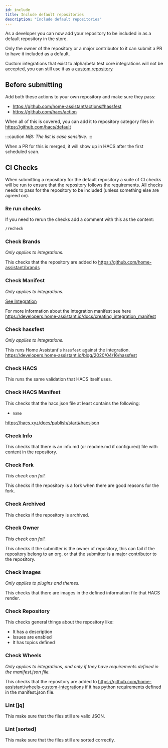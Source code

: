 ```yaml
---
id: include
title: Include default repositories
description: "Include default repositories"
---
```


As a developer you can now add your repository to be included in as a default repository in the store.

Only the owner of the repository or a major contributor to it can submit a PR to have it included as a default.

Custom integrations that exist to alpha/beta test core integrations will not be accepted, you can still use it as a [custom repository](/docs/faq/custom_repositories)

## Before submitting

Add both these actions to your own repository and make sure they pass:

- https://github.com/home-assistant/actions#hassfest
- https://github.com/hacs/action

When all of this is covered, you can add it to repository category files in https://github.com/hacs/default

:::caution
_NB!: The list is case sensitive._
:::

When a PR for this is merged, it will show up in HACS after the first scheduled scan.

## CI Checks

When submitting a repository for the default repository a suite of CI checks will be run to ensure that the repository follows the requirements.
All checks needs to pass for the repository to be included (unless something else are agreed on).


### Re run checks

If you need to rerun the checks add a comment with this as the content:

```txt
/recheck
```

### Check Brands

_Only applies to integrations._

This checks that the repository are added to https://github.com/home-assistant/brands

### Check Manifest

_Only applies to integrations._

[See Integration](integration.md#manifestjson)

For more information about the integration manifest see here https://developers.home-assistant.io/docs/creating_integration_manifest

### Check hassfest

_Only applies to integrations._

This runs Home Assistant's `hassfest` against the integration.
https://developers.home-assistant.io/blog/2020/04/16/hassfest

### Check HACS

This runs the same validation that HACS itself uses.

### Check HACS Manifest

This checks that the hacs.json file at least contains the following:

- `name`

https://hacs.xyz/docs/publish/start#hacsjson

### Check Info

This checks that there is an info.md (or readme.md if configured) file with content in the repository.

### Check Fork

_This check can fail._

This checks if the repository is a fork when there are good reasons for the fork.

### Check Archived

This checks if the repository is archived.

### Check Owner

_This check can fail._

This checks if the submitter is the owner of repository, this can fail if the repository belong to an org. or that the submitter is a major contributor to the repository.

### Check Images

_Only applies to plugins and themes._

This checks that there are images in the defined information file that HACS render.

### Check Repository

This checks general things about the repository like:

- It has a description
- Issues are enabled
- It has topics defined

### Check Wheels

_Only applies to integrations, and only if they have requirements defined in the manifest.json file._

This checks that the repository are added to https://github.com/home-assistant/wheels-custom-integrations if it has python requirements defined in the manifest.json file.

### Lint [jq]

This make sure that the files still are valid JSON.

### Lint [sorted]

This make sure that the files still are sorted correctly.

